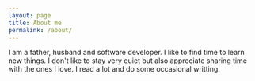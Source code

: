 ```yaml
---
layout: page
title: About me
permalink: /about/
---
```


I am a father, husband and software developer. I like to find time to learn new
things. I don't like to stay very quiet but also appreciate sharing time with
the ones I love. I read a lot and do some occasional writting.
